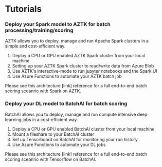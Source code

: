 # Tutorials 

### Deploy your Spark model to AZTK for batch processing/training/scoring
AZTK allows you to deploy, manage and run Apache Spark clusters in a simple and cost-efficient way.

1. Deploy a CPU or GPU enabled AZTK Spark cluster from your local machine
2. Setting up your AZTK Spark cluster to read/write data from Azure Blob
3. Use AZTK's interactive-mode to run jupyter notebooks and the Spark UI
4. Use Azure Functions to automate your AZTK batch job 

Please see this architecture [link] reference for a full end-to-end batch scoring sceanrio with Spark on AZTK.

### Deploy your DL model to BatchAI for batch scoring
BatchAI allows you to deploy, manage and run compute intensive deep learning jobs in a cost-efficient way.

1. Deploy a CPU or GPU enabled BatchAI cluster from your local machine
2. Mount a fileshare to your BatchAI cluster
3. Set up Tensorboard on BatchAI for monitoring your run history
3. Use Azure Functions to automate your DL jobs 

Please see this architecture [link] reference for a full end-to-end batch scoring sceanrio with Tensorflow on BatchAI.
